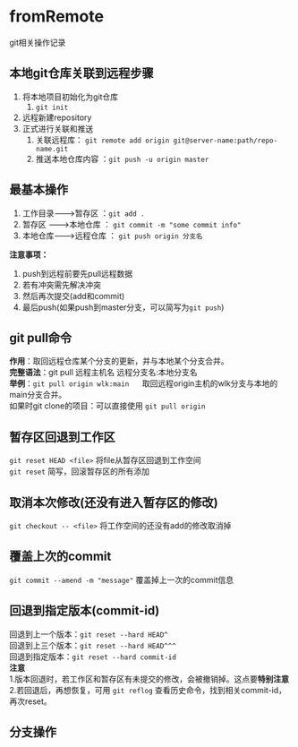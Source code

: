 # fromRemote
git相关操作记录    
    
    


## 本地git仓库关联到远程步骤
1. 将本地项目初始化为git仓库
	1. `git init`
2. 远程新建repository
3. 正式进行关联和推送
	1. 关联远程库： `git remote add origin git@server-name:path/repo-name.git`
	2. 推送本地仓库内容 ：`git push -u origin master`
    
    

## 最基本操作
1. 工作目录--->暂存区 ：`git add .`
2. 暂存区  --->本地仓库 ： `git commit -m "some commit info"`
3. 本地仓库--->远程仓库 ： `git push origin 分支名`

**注意事项：** 
1. push到远程前要先pull远程数据
2. 若有冲突需先解决冲突
3. 然后再次提交(add和commit)
4. 最后push(如果push到master分支，可以简写为`git push`)  
    


## git pull命令
**作用**：取回远程仓库某个分支的更新，并与本地某个分支合并。    
**完整语法**：git pull 远程主机名 远程分支名:本地分支名    
**举例**：`git pull origin wlk:main`  &nbsp;&nbsp;&nbsp;&nbsp; 取回远程origin主机的wlk分支与本地的main分支合并。  
如果时git clone的项目：可以直接使用 `git pull origin`
    


## 暂存区回退到工作区
`git reset HEAD <file>` 将file从暂存区回退到工作空间    
`git reset` 简写，回滚暂存区的所有添加
    
    

## 取消本次修改(还没有进入暂存区的修改)
`git checkout -- <file>` 将工作空间的还没有add的修改取消掉
    


## 覆盖上次的commit
`git commit --amend -m "message"` 覆盖掉上一次的commit信息
    


## 回退到指定版本(commit-id)
回退到上一个版本：`git reset --hard HEAD^`    
回退到上三个版本：`git reset --hard HEAD^^^`    
回退到指定版本：`git reset --hard commit-id`    
**注意**    
1.版本回退时，若工作区和暂存区有未提交的修改，会被撤销掉。这点要**特别注意**    
2.若回退后，再想恢复，可用 `git reflog` 查看历史命令，找到相关commit-id，再次reset。   
       

    
## 分支操作